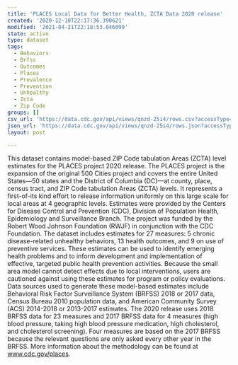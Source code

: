 ```yaml
---
title: 'PLACES Local Data for Better Health, ZCTA Data 2020 release'
created: '2020-12-10T22:17:36.390621'
modified: '2021-04-21T22:18:53.046099'
state: active
type: dataset
tags:
  - Behaviors
  - Brfss
  - Outcomes
  - Places
  - Prevalence
  - Prevention
  - Unhealthy
  - Zcta
  - Zip Code
groups: []
csv_url: 'https://data.cdc.gov/api/views/qnzd-25i4/rows.csv?accessType=DOWNLOAD'
json_url: 'https://data.cdc.gov/api/views/qnzd-25i4/rows.json?accessType=DOWNLOAD'
layout: post

---
```

This dataset contains model-based ZIP Code tabulation Areas (ZCTA) level estimates for the PLACES project 2020 release. The PLACES project is the expansion of the original 500 Cities project and covers the entire United States—50 states and the District of Columbia (DC)—at county, place, census tract, and ZIP Code tabulation Areas (ZCTA) levels. It represents a first-of-its kind effort to release information uniformly on this large scale for local areas at 4 geographic levels. Estimates were provided by the Centers for Disease Control and Prevention (CDC), Division of Population Health, Epidemiology and Surveillance Branch. The project was funded by the Robert Wood Johnson Foundation (RWJF) in conjunction with the CDC Foundation. The dataset includes estimates for 27 measures: 5 chronic disease-related unhealthy behaviors, 13 health outcomes, and 9 on use of preventive services. These estimates can be used to identify emerging health problems and to inform development and implementation of effective, targeted public health prevention activities. Because the small area model cannot detect effects due to local interventions, users are cautioned against using these estimates for program or policy evaluations. Data sources used to generate these model-based estimates include Behavioral Risk Factor Surveillance System (BRFSS) 2018 or 2017 data, Census Bureau 2010 population data, and American Community Survey (ACS) 2014-2018 or 2013-2017 estimates. The 2020 release uses 2018 BRFSS data for 23 measures and 2017 BRFSS data for 4 measures (high blood pressure, taking high blood pressure medication, high cholesterol, and cholesterol screening). Four measures are based on the 2017 BRFSS because the relevant questions are only asked every other year in the BRFSS. More information about the methodology can be found at www.cdc.gov/places.
